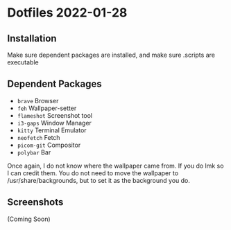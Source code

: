 # Dotfiles 2022-01-28

## Installation

Make sure dependent packages are installed, and make sure .scripts are executable

## Dependent Packages

 - `brave` Browser
 - `feh` Wallpaper-setter
 - `flameshot` Screenshot tool
 - `i3-gaps` Window Manager
 - `kitty` Terminal Emulator
 - `neofetch` Fetch
 - `picom-git` Compositor
 - `polybar` Bar

Once again, I do not know where the wallpaper came from. If you do lmk so I can credit them. You do not need to move the wallpaper to /usr/share/backgrounds, but to set it as the background you do.

## Screenshots

(Coming Soon)
